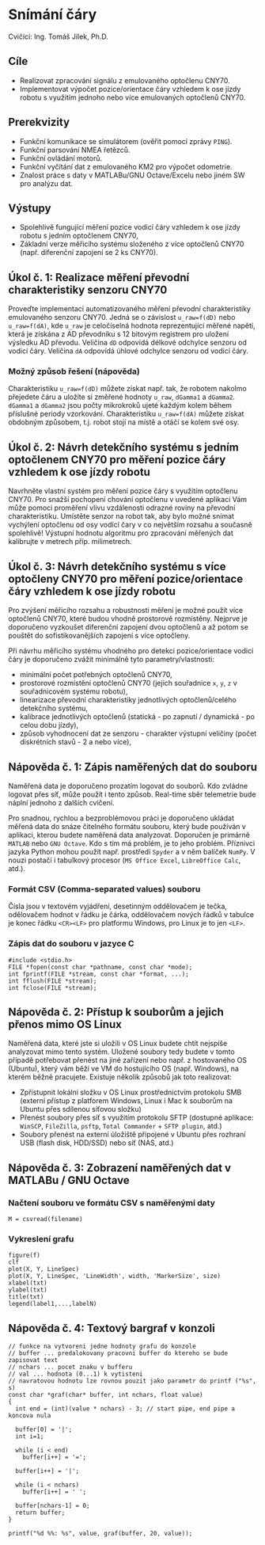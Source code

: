 ﻿# Snímání čáry
Cvičící: Ing. Tomáš Jílek, Ph.D.

## Cíle
* Realizovat zpracování signálu z emulovaného optočlenu CNY70.
* Implementovat výpočet pozice/orientace čáry vzhledem k ose jízdy robotu s využitím jednoho nebo více emulovaných optočlenů CNY70.

## Prerekvizity
* Funkční komunikace se simulátorem (ověřit pomocí zprávy `PING`).
* Funkční parsování NMEA řetězců.
* Funkční ovládání motorů.
* Funkční vyčítání dat z emulovaného KM2 pro výpočet odometrie.
* Znalost práce s daty v MATLABu/GNU Octave/Excelu nebo jiném SW pro analýzu dat.

## Výstupy
* Spolehlivě fungující měření pozice vodicí čáry vzhledem k ose jízdy robotu s jedním optočlenem CNY70,
* Základní verze měřicího systému složeného z více optočlenů CNY70 (např. diferenční zapojení se 2 ks CNY70).

## Úkol č. 1: Realizace měření převodní charakteristiky senzoru CNY70
Proveďte implementaci automatizovaného měření převodní charakteristiky emulovaného senzoru CNY70. Jedná se o závislost `u_raw=f(dD)` nebo `u_raw=f(dA)`, kde `u_raw` je celočíselná hodnota reprezentující měřené napětí, která je získána z AD převodníku s 12 bitovým registrem pro uložení výsledku AD převodu. Veličina `dD` odpovídá délkové odchylce senzoru od vodicí čáry. Veličina `dA` odpovídá úhlové odchylce senzoru od vodicí čáry.

### Možný způsob řešení (nápověda)
Charakteristiku `u_raw=f(dD)` můžete získat např. tak, že robotem nakolmo přejedete čáru a uložíte si změřené hodnoty `u_raw`, `dGamma1` a `dGamma2`. `dGamma1` a `dGamma2` jsou počty mikrokroků ujeté každým kolem během příslušné periody vzorkování. Charakteristiku `u_raw=f(dA)` můžete získat obdobným způsobem, t.j. robot stojí na místě a otáčí se kolem své osy.

## Úkol č. 2: Návrh detekčního systému s jedním optočlenem CNY70 pro měření pozice čáry vzhledem k ose jízdy robotu
Navrhněte vlastní systém pro měření pozice čáry s využitím optočlenu CNY70. Pro snažší pochopení chování optočlenu v uvedené aplikaci Vám může pomoci proměření vlivu vzdálenosti odrazné roviny na převodní charakteristiku. Umístěte senzor na robot tak, aby bylo možné snímat vychýlení optočlenu od osy vodící čary v co největším rozsahu a současně spolehlivě! Výstupní hodnotu algoritmu pro zpracování měřených dat kalibrujte v metrech příp. milimetrech.

## Úkol č. 3: Návrh detekčního systému s více optočleny CNY70 pro měření pozice/orientace čáry vzhledem k ose jízdy robotu

Pro zvýšení měřicího rozsahu a robustnosti měření je možné použít více optočlenů CNY70, které budou vhodně prostorově rozmístěny. Nejprve je doporučeno vyzkoušet diferenční zapojení dvou optočlenů a až potom se pouštět do sofistikovanějších zapojení s více optočleny.

Při návrhu měřicího systému vhodného pro detekci pozice/orientace vodicí čáry je doporučeno zvážit minimálně tyto parametry/vlastnosti:

* minimální počet potřebných optočlenů CNY70,
* prostorové rozmístění optočlenů CNY70 (jejich souřadnice `x`, `y`, `z` v souřadnicovém systému robotu),
* linearizace převodní charakteristiky jednotlivých optočlenů/celého detekčního systému,
* kalibrace jednotlivých optočlenů (statická - po zapnutí / dynamická - po celou dobu jízdy),
* způsob vyhodnocení dat ze senzoru - charakter výstupní veličiny (počet diskrétních stavů - 2 a nebo více),

## Nápověda č. 1: Zápis naměřených dat do souboru
Naměřená data je doporučeno prozatím logovat do souborů. Kdo zvládne logovat přes síť, může použít i tento způsob. Real-time sběr telemetrie bude náplní jednoho z dalších cvičení.

Pro snadnou, rychlou a bezproblémovou práci je doporučeno ukládat měřená data do snáze čitelného formátu souboru, který bude používán v aplikaci, kterou budete naměřená data analyzovat. Doporučen je primárně `MATLAB` nebo `GNU Octave`. Kdo s tím má problém, je to jeho problém. Příznivci jazyka Python mohou použít např. prostředí `Spyder` a v něm balíček `NumPy`. V nouzi postačí i tabulkový procesor (`MS Office Excel`, `LibreOffice Calc`, atd.).

### Formát CSV (Comma-separated values) souboru

Čísla jsou v textovém vyjádření, desetinným oddělovačem je tečka, odělovačem hodnot v řádku je čárka, oddělovačem nových řádků v tabulce je konec řádku `<CR><LF>` pro platformu Windows, pro Linux je to jen `<LF>`.

### Zápis dat do souboru v jazyce C

    #include <stdio.h>
    FILE *fopen(const char *pathname, const char *mode);
    int fprintf(FILE *stream, const char *format, ...);
    int fflush(FILE *stream);
    int fclose(FILE *stream);

## Nápověda č. 2: Přístup k souborům a jejich přenos mimo OS Linux

Naměřená data, které jste si uložili v OS Linux budete chtít nejspíše analyzovat mimo tento systém. Uložené soubory tedy budete v tomto případě potřebovat přenést na jiné zařízení nebo např. z hostovaného OS (Ubuntu), který vám běží ve VM do hostujícího OS (např. Windows), na kterém běžně pracujete. Existuje několik způsobů jak toto realizovat:
* Zpřístupnit lokální složku v OS Linux prostřednictvím protokolu SMB (externí přístup z platforem Windows, Linux i Mac k souborům na Ubuntu přes sdílenou síťovou složku)
* Přenést soubory přes síť s využitím protokolu SFTP (dostupné aplikace: `WinSCP`, `FileZilla`, `psftp`, `Total Commander` + `SFTP plugin`, atd.)
* Soubory přenést na externí úložiště připojené v Ubuntu přes rozhraní USB (flash disk, HDD/SSD) nebo síť (NAS, atd.)

## Nápověda č. 3: Zobrazení naměřených dat v MATLABu / GNU Octave

### Načtení souboru ve formátu CSV s naměřenými daty

    M = csvread(filename)

### Vykreslení grafu

    figure(f)
    clf
    plot(X, Y, LineSpec)
    plot(X, Y, LineSpec, 'LineWidth', width, 'MarkerSize', size)
    xlabel(txt)
    ylabel(txt)
    title(txt)
    legend(label1,...,labelN)

## Nápověda č. 4: Textový bargraf v konzoli

    // funkce na vytvoreni jedne hodnoty grafu do konzole
    // buffer ... predalokovany pracovni buffer do ktereho se bude zapisovat text
    // nchars ... pocet znaku v bufferu
    // val ... hodnota (0...1) k vytisteni
    // navratovou hodnotu lze rovnou pouzit jako parametr do printf ("%s", s)
    const char *graf(char* buffer, int nchars, float value)
    {
      int end = (int)(value * nchars) - 3; // start pipe, end pipe a koncova nula
 
      buffer[0] = '|';
      int i=1;
 
      while (i < end)
        buffer[i++] = '=';
 
      buffer[i++] = '|';
 
      while (i < nchars)
        buffer[i++] = ' ';
 
      buffer[nchars-1] = 0;
      return buffer;
    }

    printf("%d %%: %s", value, graf(buffer, 20, value));
